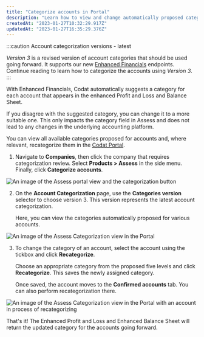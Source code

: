 ```yaml
---
title: "Categorize accounts in Portal"
description: "Learn how to view and change automatically proposed categories for enhanced balance sheet and profit and loss statements"
createdAt: "2023-01-27T10:32:29.917Z"
updatedAt: "2023-01-27T16:35:29.376Z"
---
```

:::caution Account categorization versions - latest

_Version 3_ is a revised version of account categories that should be used going forward. It supports our new [Enhanced Financials](/assess/enhanced-financials/overview) endpoints. Continue reading to learn how to categorize the accounts using _Version 3_.
:::

With Enhanced Financials, Codat automatically suggests a category for each account that appears in the enhanced Profit and Loss and Balance Sheet. 

If you disagree with the suggested category, you can change it to a more suitable one. This only impacts the category field in Assess and does not lead to any changes in the underlying accounting platform.

You can view all available categories proposed for accounts and, where relevant, recategorize them in the <a href="https://app.codat.io/" target="_blank">Codat Portal</a>. 

1. Navigate to **Companies**, then click the company that requires categorization review. Select **Products > Assess** in the side menu. Finally, click **Categorize accounts**. 

![An image of the Assess portal view and the categorization button](/img/assess/acct-categorization-v3-1.png)

2. On the **Account Categorization** page, use the **Categories version** selector to choose version 3. This version represents the latest account categorization. 

   Here, you can view the categories automatically proposed for various accounts.

![An image of the Assess Categorization view in the Portal](/img/assess/acct-categorization-v3-2.png)

3. To change the category of an account, select the account using the tickbox and click **Recategorize**. 

   Choose an appropriate category from the proposed five levels and click **Recategorize**. This saves the newly assigned category. 

   Once saved, the account moves to the **Confirmed accounts** tab. You can also perform recategorization there.

![An image of the Assess Categorization view in the Portal with an account in process of recategorizing](/img/assess/acct-categorization-v3-3.png)

That's it! The Enhanced Profit and Loss and Enhanced Balance Sheet will return the updated category for the accounts going forward.
